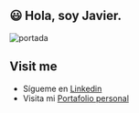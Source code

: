 ## 😃 Hola, soy Javier.
![portada](https://cdn.vectorstock.com/i/preview-1x/08/82/software-developer-character-programmer-vector-26310882.jpg)
<!--
**javierchiquito/javierchiquito** is a ✨ _special_ ✨ repository because its `README.md` (this file) appears on your GitHub profile.
Here are some ideas to get you started:

- 🔭 I’m currently working on ...
- 🌱 I’m currently learning ...
- 👯 I’m looking to collaborate on ...
- 🤔 I’m looking for help with ...
- 💬 Ask me about ...
- 📫 How to reach me: ...
- 😄 Pronouns: ...
- ⚡ Fun fact: ...
-->
## Visit me
- Sígueme en [Linkedin](https://www.linkedin.com/in/javier-chiquito-avell%C3%A1n-2117821aa/)
- Visita mi [Portafolio personal](https://google.com)
